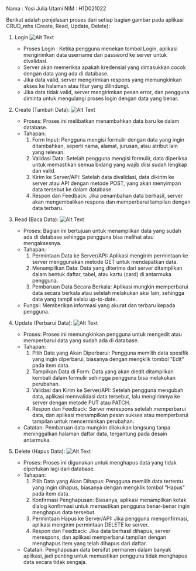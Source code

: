 Nama : Yosi Julia Utami
NIM : H1D021022

Berikut adalah penjelasan proses dari setiap bagian gambar pada aplikasi CRUD_mhs (Create, Read, Update, Delete):

1. Login
   ![Alt Text](https://github.com/username/repository-name/raw/main/screenshots/login.png)
   - Proses Login : Ketika pengguna menekan tombol Login, aplikasi mengirimkan data username dan password ke server untuk divalidasi.
   - Server akan memeriksa apakah kredensial yang dimasukkan cocok dengan data yang ada di database.
   - Jika data valid, server mengirimkan respons yang memungkinkan akses ke halaman atau fitur yang dilindungi.
   - Jika data tidak valid, server mengirimkan pesan error, dan pengguna diminta untuk mengulangi proses login dengan data yang benar.
2. Create (Tambah Data):
   ![Alt Text](https://github.com/username/repository-name/raw/main/screenshots/login.png)
   - Proses: Proses ini melibatkan menambahkan data baru ke dalam database.
   - Tahapan:
     1. Form Input: Pengguna mengisi formulir dengan data yang ingin ditambahkan, seperti nama, alamat, jurusan, atau atribut lain yang relevan.
     2. Validasi Data: Setelah pengguna mengisi formulir, data diperiksa untuk memastikan semua bidang yang wajib diisi sudah lengkap dan valid.
     3. Kirim ke Server/API: Setelah data divalidasi, data dikirim ke server atau API dengan metode POST, yang akan menyimpan data tersebut ke dalam database.
     4. Respon dan Feedback: Jika penambahan data berhasil, server akan mengembalikan respons dan memperbarui tampilan dengan data terbaru.

3. Read (Baca Data):
   ![Alt Text](https://github.com/username/repository-name/raw/main/screenshots/login.png)
   - Proses: Bagian ini bertujuan untuk menampilkan data yang sudah ada di database sehingga pengguna bisa melihat atau mengaksesnya.
   - Tahapan:
     1. Permintaan Data ke Server/API: Aplikasi mengirim permintaan ke server menggunakan metode GET untuk mendapatkan data.
     2. Menampilkan Data: Data yang diterima dari server ditampilkan dalam bentuk daftar, tabel, atau kartu (card) di antarmuka pengguna.
     3. Pembaruan Data Secara Berkala: Aplikasi mungkin memperbarui data secara berkala atau setelah melakukan aksi lain, sehingga data yang tampil selalu up-to-date.
   - Fungsi: Memberikan informasi yang akurat dan terbaru kepada pengguna.

4. Update (Perbarui Data):
   ![Alt Text](https://github.com/username/repository-name/raw/main/screenshots/login.png)
   - Proses: Proses ini memungkinkan pengguna untuk mengedit atau memperbarui data yang sudah ada di database.
   - Tahapan:
     1. Pilih Data yang Akan Diperbarui: Pengguna memilih data spesifik yang ingin diperbarui, biasanya dengan mengklik tombol "Edit" pada item data.
     2. Tampilkan Data di Form: Data yang akan diedit ditampilkan kembali dalam formulir sehingga pengguna bisa melakukan perubahan.
     3. Validasi dan Kirim ke Server/API: Setelah pengguna mengubah data, aplikasi memvalidasi data tersebut, lalu mengirimnya ke server dengan metode PUT atau PATCH.
     4. Respon dan Feedback: Server merespons setelah memperbarui data, dan aplikasi menampilkan pesan sukses atau memperbarui tampilan untuk mencerminkan perubahan.
   - Catatan: Pembaruan data mungkin dilakukan langsung tanpa meninggalkan halaman daftar data, tergantung pada desain antarmuka.

5. Delete (Hapus Data):
   ![Alt Text](https://github.com/username/repository-name/raw/main/screenshots/login.png)
   - Proses: Proses ini digunakan untuk menghapus data yang tidak diperlukan lagi dari database.
   - Tahapan:
     1. Pilih Data yang Akan Dihapus: Pengguna memilih data tertentu yang ingin dihapus, biasanya dengan mengklik tombol "Hapus" pada item data.
     2. Konfirmasi Penghapusan: Biasanya, aplikasi menampilkan kotak dialog konfirmasi untuk memastikan pengguna benar-benar ingin menghapus data tersebut.
     3. Permintaan Hapus ke Server/API: Jika pengguna mengonfirmasi, aplikasi mengirim permintaan DELETE ke server.
     4. Respon dan Feedback: Jika data berhasil dihapus, server merespons, dan aplikasi memperbarui tampilan dengan menghapus item yang telah dihapus dari daftar.
   - Catatan: Penghapusan data bersifat permanen dalam banyak aplikasi, jadi penting untuk memastikan pengguna tidak menghapus data secara tidak sengaja.
